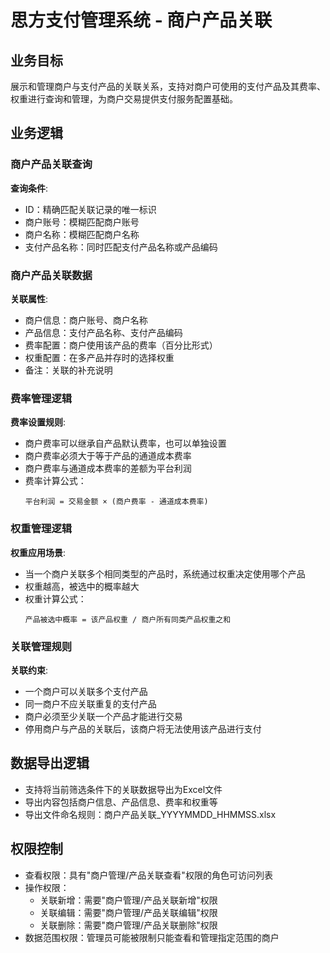 # 思方支付管理系统 - 商户产品关联

## 业务目标

展示和管理商户与支付产品的关联关系，支持对商户可使用的支付产品及其费率、权重进行查询和管理，为商户交易提供支付服务配置基础。

## 业务逻辑

### 商户产品关联查询

**查询条件**:
- ID：精确匹配关联记录的唯一标识
- 商户账号：模糊匹配商户账号
- 商户名称：模糊匹配商户名称
- 支付产品名称：同时匹配支付产品名称或产品编码

### 商户产品关联数据

**关联属性**:
- 商户信息：商户账号、商户名称
- 产品信息：支付产品名称、支付产品编码
- 费率配置：商户使用该产品的费率（百分比形式）
- 权重配置：在多产品并存时的选择权重
- 备注：关联的补充说明

### 费率管理逻辑

**费率设置规则**:
- 商户费率可以继承自产品默认费率，也可以单独设置
- 商户费率必须大于等于产品的通道成本费率
- 商户费率与通道成本费率的差额为平台利润
- 费率计算公式：
  ```
  平台利润 = 交易金额 × (商户费率 - 通道成本费率)
  ```

### 权重管理逻辑

**权重应用场景**:
- 当一个商户关联多个相同类型的产品时，系统通过权重决定使用哪个产品
- 权重越高，被选中的概率越大
- 权重计算公式：
  ```
  产品被选中概率 = 该产品权重 / 商户所有同类产品权重之和
  ```

### 关联管理规则

**关联约束**:
- 一个商户可以关联多个支付产品
- 同一商户不应关联重复的支付产品
- 商户必须至少关联一个产品才能进行交易
- 停用商户与产品的关联后，该商户将无法使用该产品进行支付

## 数据导出逻辑

- 支持将当前筛选条件下的关联数据导出为Excel文件
- 导出内容包括商户信息、产品信息、费率和权重等
- 导出文件命名规则：商户产品关联_YYYYMMDD_HHMMSS.xlsx

## 权限控制

- 查看权限：具有"商户管理/产品关联查看"权限的角色可访问列表
- 操作权限：
  - 关联新增：需要"商户管理/产品关联新增"权限
  - 关联编辑：需要"商户管理/产品关联编辑"权限
  - 关联删除：需要"商户管理/产品关联删除"权限
- 数据范围权限：管理员可能被限制只能查看和管理指定范围的商户 